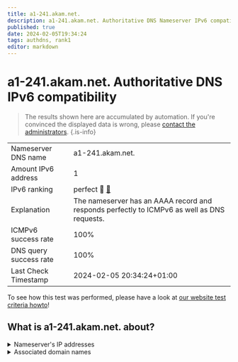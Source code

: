 ```yaml
---
title: a1-241.akam.net.
description: a1-241.akam.net. Authoritative DNS Nameserver IPv6 compatibility
published: true
date: 2024-02-05T19:34:24
tags: authdns, rank1
editor: markdown
---
```


# a1-241.akam.net. Authoritative DNS IPv6 compatibility

> The results shown here are accumulated by automation. If you're convinced the displayed data is wrong, please [contact the administrators](/howto/chat). 
{.is-info}




|   |   |
| - | - |
| Nameserver DNS name | a1-241.akam.net.
| Amount IPv6 address | 1
| IPv6 ranking | perfect :1st_place_medal: [🔗](/howto/ranking) |
| Explanation | The nameserver has an AAAA record and responds perfectly to ICMPv6 as well as DNS requests. |
| ICMPv6 success rate | 100%|
| DNS query success rate | 100% |
| Last Check Timestamp | 2024-02-05 20:34:24+01:00 |

To see how this test was performed, please have a look at [our website test criteria howto](/howto/testcriteria/authdns)!


## What is a1-241.akam.net. about?




<details>
<summary>Nameserver's IP addresses</summary>

2600:1401:2::f1

</details>



<details>
<summary>Associated domain names</summary>

www.credit-agricole.fr

</details>
